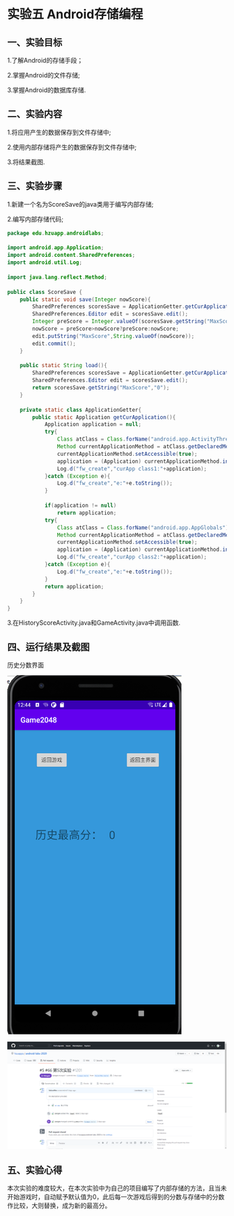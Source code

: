 # 实验五 Android存储编程

## 一、实验目标



1.了解Android的存储手段；

2.掌握Android的文件存储;

3.掌握Android的数据库存储.



## 二、实验内容



1.将应用产生的数据保存到文件存储中;

2.使用内部存储将产生的数据保存到文件存储中;

3.将结果截图.



## 三、实验步骤

1.新建一个名为ScoreSave的java类用于编写内部存储;

2.编写内部存储代码;

```java
package edu.hzuapp.androidlabs;

import android.app.Application;
import android.content.SharedPreferences;
import android.util.Log;

import java.lang.reflect.Method;

public class ScoreSave {
    public static void save(Integer nowScore){
        SharedPreferences scoresSave = ApplicationGetter.getCurApplication().getSharedPreferences("scoresSave", 0);
        SharedPreferences.Editor edit = scoresSave.edit();
        Integer preScore = Integer.valueOf(scoresSave.getString("MaxScore","0"));
        nowScore = preScore>nowScore?preScore:nowScore;
        edit.putString("MaxScore",String.valueOf(nowScore));
        edit.commit();
    }

    public static String load(){
        SharedPreferences scoresSave = ApplicationGetter.getCurApplication().getSharedPreferences("scoresSave", 0);
        SharedPreferences.Editor edit = scoresSave.edit();
        return scoresSave.getString("MaxScore","0");
    }

    private static class ApplicationGetter{
        public static Application getCurApplication(){
            Application application = null;
            try{
                Class atClass = Class.forName("android.app.ActivityThread");
                Method currentApplicationMethod = atClass.getDeclaredMethod("currentApplication");
                currentApplicationMethod.setAccessible(true);
                application = (Application) currentApplicationMethod.invoke(null);
                Log.d("fw_create","curApp class1:"+application);
            }catch (Exception e){
                Log.d("fw_create","e:"+e.toString());
            }

            if(application != null)
                return application;
            try{
                Class atClass = Class.forName("android.app.AppGlobals");
                Method currentApplicationMethod = atClass.getDeclaredMethod("getInitialApplication");
                currentApplicationMethod.setAccessible(true);
                application = (Application) currentApplicationMethod.invoke(null);
                Log.d("fw_create","curApp class2:"+application);
            }catch (Exception e){
                Log.d("fw_create","e:"+e.toString());
            }
            return application;
        }
    }
}

```

3.在HistoryScoreActivity.java和GameActivity.java中调用函数.



## 四、运行结果及截图



历史分数界面

![experiment5_activity_history_score](experiment5_activity_history_score.png)





![experiment5](experiment5.png)

## 五、实验心得

​		本次实验的难度较大，在本次实验中为自己的项目编写了内部存储的方法，且当未开始游戏时，自动赋予默认值为0，此后每一次游戏后得到的分数与存储中的分数作比较，大则替换，成为新的最高分。



